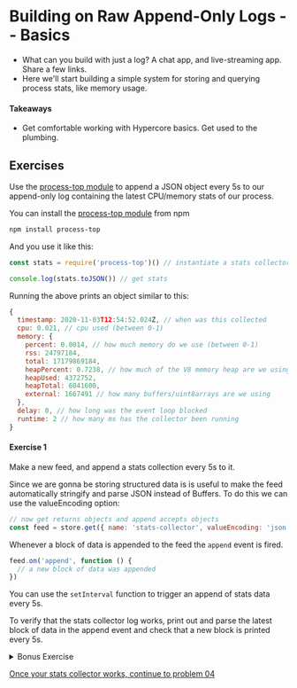 # Building on Raw Append-Only Logs -- Basics
* What can you build with just a log? A chat app, and live-streaming app. Share a few links.
* Here we'll start building a simple system for storing and querying process stats, like memory usage.

#### Takeaways
* Get comfortable working with Hypercore basics. Get used to the plumbing.

## Exercises

Use the [process-top module](https://github.com/mafintosh/process-to) to append a JSON object every 5s to our append-only log containing the latest CPU/memory stats
of our process.

You can install the [process-top module](https://github.com/mafintosh/process-to) from npm

```sh
npm install process-top
```

And you use it like this:

```js
const stats = require('process-top')() // instantiate a stats collector

console.log(stats.toJSON()) // get stats
```

Running the above prints an object similar to this:

```js
{
  timestamp: 2020-11-03T12:54:52.024Z, // when was this collected
  cpu: 0.021, // cpu used (between 0-1)
  memory: {
    percent: 0.0014, // how much memory do we use (between 0-1)
    rss: 24797184,
    total: 17179869184,
    heapPercent: 0.7238, // how much of the V8 memory heap are we using
    heapUsed: 4372752,
    heapTotal: 6041600,
    external: 1667491 // how many buffers/uint8arrays are we using
  },
  delay: 0, // how long was the event loop blocked
  runtime: 2 // how many ms has the collector been running
}
```

#### Exercise 1

Make a new feed, and append a stats collection every 5s to it.

Since we are gonna be storing structured data is is useful to make the feed automatically
stringify and parse JSON instead of Buffers. To do this we can use the valueEncoding option:

```js
// now get returns objects and append accepts objects
const feed = store.get({ name: 'stats-collector', valueEncoding: 'json' })
```

Whenever a block of data is appended to the feed the `append` event is fired.

```js
feed.on('append', function () {
  // a new block of data was appended
})
```

You can use the `setInterval` function to trigger an append of stats data every 5s.

To verify that the stats collector log works, print out and parse the latest block
of data in the append event and check that a new block is printed every 5s.

<details>
  <summary>Bonus Exercise</summary>

Try adding another setInterval to your program that uses a lot of CPU or allocates a lot of memory.
Check that our stats reflect that with the cpu value or external memory option going up.

You can use the for loop from the previous exercise to print out all stats from our feed.
</details>

[Once your stats collector works, continue to problem 04](04.md)
